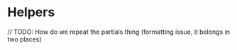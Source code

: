 Helpers
=======

// TODO: How do we repeat the partials thing (formatting issue, it belongs in two places)

